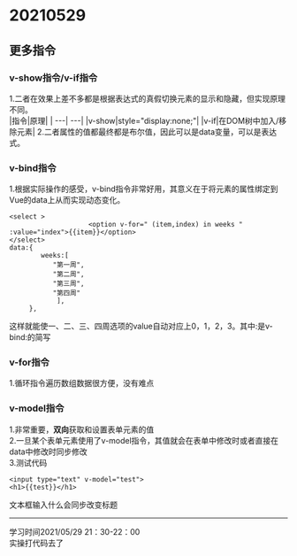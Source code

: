 # 20210529
## 更多指令
### v-show指令/v-if指令
1.二者在效果上差不多都是根据表达式的真假切换元素的显示和隐藏，但实现原理不同。  
|指令|原理|
| ---| ---|
|v-show|style="display:none;"|
|v-if|在DOM树中加入/移除元素|
2.二者属性的值都最终都是布尔值，因此可以是data变量，可以是表达式。  

### v-bind指令
1.根据实际操作的感受，v-bind指令非常好用，其意义在于将元素的属性绑定到Vue的data上从而实现动态变化。   
```
<select >
                    <option v-for=" (item,index) in weeks " :value="index">{{item}}</option>
</select>
data:{
        weeks:[
           "第一周",
           "第二周",
           "第三周",
           "第四周"
            ],
     },
```
这样就能使一、二、三、四周选项的value自动对应上0，1，2，3。其中:是v-bind:的简写    

### v-for指令
1.循环指令遍历数组数据很方便，没有难点  

### v-model指令
1.非常重要，**双向**获取和设置表单元素的值  
2.一旦某个表单元素使用了v-model指令，其值就会在表单中修改时或者直接在data中修改时同步修改  
3.测试代码  
```
<input type="text" v-model="test">
<h1>{{test}}</h1>
```
文本框输入什么会同步改变标题  

---
学习时间2021/05/29 21：30-22：00  
实操打代码去了  
